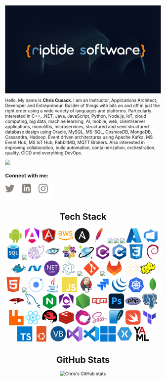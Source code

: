 <p align="center" style="margin-bottom: 0px !important;">
  <img width="800" src="media/google_playstore_header.jpg" align="center">
</p>

Hello. My name is **Chris Cusack**. I am an Instructor, Applications Architect, Developer and Entrepreneur. Builder of things with bits on and off in just the right order using a wide variety of languages and platforms. Particularly interested in C++, .NET, Java, JavaScript, Python, Node.js, IoT, cloud computing, big data, machine learning, AI, mobile, web, client/server applications, monoliths, microservices, structured and semi structured database design using Oracle, MySQL, MS-SQL, CosmosDB, MongoDB, Cassandra, Hadoop. Event driven architectures using Apache Kafka, MS Event Hub, MS IoT Hub, RabbitMQ, MQTT Brokers. Also interested in improving collaboration, build automation, containerization, orchestration, quality, CICD and everything DevOps.

![](https://komarev.com/ghpvc/?username=chrisecusack&style=flat-square)

<h3 align="left">Connect with me:</h3>
<p align="left">
<a href="https://twitter.com/ChrisCusack" target="blank"><img align="center" src="media/twitter.svg" alt="" height="50" width="50" /></a>
<a href="https://www.linkedin.com/in/christophercusack/" target="blank"><img align="center" src="media/linkedin.svg" alt="" height="50" width="50" /></a>
<a href="https://www.instagram.com/chrisecusack/" target="blank"><img align="center" src="media/instagram.svg" alt="" height="50" width="50" /></a>
</p>

### <h1 align="center" id="heading">Tech Stack</h1>

<div align="center">
  <img width="50" src="https://raw.githubusercontent.com/devicons/devicon/master/icons/android/android-original.svg" alt="">
  <img width="50" src="https://raw.githubusercontent.com/devicons/devicon/master/icons/angular/angular-original.svg" alt="">
  <img width="50" src="https://raw.githubusercontent.com/devicons/devicon/master/icons/angularjs/angularjs-original.svg" alt="">
  <img width="50" src="https://raw.githubusercontent.com/devicons/devicon/master/icons/amazonwebservices/amazonwebservices-plain-wordmark.svg">
  <img width="50" src="https://raw.githubusercontent.com/devicons/devicon/master/icons/ansible/ansible-original.svg">
  <img width="50" src="https://raw.githubusercontent.com/devicons/devicon/master/icons/apache/apache-original.svg">
  <img width="50" src="https://christopherecusack.github.io/img/tech/kafka.svg">
  <img width="50" src="https://christopherecusack.github.io/img/tech/spark.svg">
  <img width="50" src="https://christopherecusack.github.io/img/tech/apple.svg">
  <img width="50" src="https://raw.githubusercontent.com/devicons/devicon/master/icons/azure/azure-original.svg">
  <img width="50" src="https://raw.githubusercontent.com/devicons/devicon/master/icons/azuredevops/azuredevops-original.svg">
  <img width="50" src="https://raw.githubusercontent.com/devicons/devicon/master/icons/azuresqldatabase/azuresqldatabase-original.svg">
  <img width="50" src="https://christopherecusack.github.io/img/tech/bash.svg">
  <img width="50" src="https://raw.githubusercontent.com/devicons/devicon/master/icons/blazor/blazor-line.svg">
  <img width="50" src="https://raw.githubusercontent.com/devicons/devicon/master/icons/cassandra/cassandra-original.svg">
  <img width="50" src="https://raw.githubusercontent.com/devicons/devicon/master/icons/centos/centos-original.svg">
  <img width="50" src="https://raw.githubusercontent.com/devicons/devicon/master/icons/cosmosdb/cosmosdb-original.svg">
  <img width="50" src="https://raw.githubusercontent.com/devicons/devicon/master/icons/csharp/csharp-original.svg">
  <img width="50" src="https://raw.githubusercontent.com/devicons/devicon/master/icons/cplusplus/cplusplus-original.svg">
  <img width="50" src="https://raw.githubusercontent.com/devicons/devicon/master/icons/css3/css3-original.svg">
  <img width="50" src="https://raw.githubusercontent.com/devicons/devicon/master/icons/debian/debian-original.svg">
  <img width="50" src="https://raw.githubusercontent.com/devicons/devicon/master/icons/docker/docker-original.svg">
  <img width="50" src="https://raw.githubusercontent.com/devicons/devicon/master/icons/dot-net/dot-net-original.svg">
  <img width="50" src="https://raw.githubusercontent.com/devicons/devicon/master/icons/dotnetcore/dotnetcore-original.svg">
  <img width="50" src="https://raw.githubusercontent.com/devicons/devicon/master/icons/electron/electron-original.svg">
  <img width="50" src="https://christopherecusack.github.io/img/tech/express.svg">
  <img width="50" src="https://raw.githubusercontent.com/devicons/devicon/master/icons/git/git-original.svg">
  <img width="50" src="https://christopherecusack.github.io/img/tech/github.svg">
  <img width="50" src="https://raw.githubusercontent.com/devicons/devicon/master/icons/gitlab/gitlab-original.svg">
  <img width="50" src="https://raw.githubusercontent.com/devicons/devicon/master/icons/grafana/grafana-line.svg">
  <img width="50" src="https://raw.githubusercontent.com/devicons/devicon/master/icons/hadoop/hadoop-original.svg">
  <img width="50" src="https://raw.githubusercontent.com/devicons/devicon/master/icons/html5/html5-original.svg">
  <img width="50" src="https://christopherecusack.github.io/img/tech/influxdb.svg">
  <img width="50" src="https://raw.githubusercontent.com/devicons/devicon/master/icons/ionic/ionic-original.svg">
  <img width="50" src="https://raw.githubusercontent.com/devicons/devicon/master/icons/java/java-original.svg">
  <img width="50" src="https://raw.githubusercontent.com/devicons/devicon/master/icons/javascript/javascript-plain.svg">
  <img width="50" src="https://raw.githubusercontent.com/devicons/devicon/master/icons/jenkins/jenkins-original.svg">
  <img width="50" src="https://raw.githubusercontent.com/devicons/devicon/master/icons/jira/jira-original.svg">
  <img width="50" src="https://raw.githubusercontent.com/devicons/devicon/master/icons/jquery/jquery-original.svg">
  <img width="50" src="https://raw.githubusercontent.com/devicons/devicon/master/icons/kubernetes/kubernetes-original.svg">
  <img width="50" src="https://raw.githubusercontent.com/devicons/devicon/master/icons/mongodb/mongodb-original.svg">
  <img width="50" src="https://raw.githubusercontent.com/devicons/devicon/master/icons/mongoose/mongoose-original.svg">
  <img width="50" src="https://raw.githubusercontent.com/devicons/devicon/master/icons/mysql/mysql-original.svg">
  <img width="50" src="https://raw.githubusercontent.com/devicons/devicon/master/icons/nginx/nginx-original.svg">
  <img width="50" src="https://raw.githubusercontent.com/devicons/devicon/master/icons/ngrx/ngrx-original.svg">
  <img width="50" src="https://raw.githubusercontent.com/devicons/devicon/master/icons/nodejs/nodejs-original.svg">
  <img width="50" src="https://raw.githubusercontent.com/devicons/devicon/master/icons/npm/npm-original-wordmark.svg">
  <img width="50" src="https://raw.githubusercontent.com/devicons/devicon/master/icons/photoshop/photoshop-original.svg">
  <img width="50" src="https://raw.githubusercontent.com/devicons/devicon/master/icons/php/php-original.svg">
  <img width="50" src="https://raw.githubusercontent.com/devicons/devicon/master/icons/postgresql/postgresql-original.svg">
  <img width="50" src="https://raw.githubusercontent.com/devicons/devicon/master/icons/rabbitmq/rabbitmq-original.svg">
  <img width="50" src="https://raw.githubusercontent.com/devicons/devicon/master/icons/react/react-original.svg">
  <img width="50" src="https://raw.githubusercontent.com/devicons/devicon/master/icons/redhat/redhat-original.svg">
  <img width="50" src="https://raw.githubusercontent.com/devicons/devicon/master/icons/redis/redis-original.svg">
  <img width="50" src="https://raw.githubusercontent.com/devicons/devicon/master/icons/rxjs/rxjs-original.svg">
  <img width="50" src="https://raw.githubusercontent.com/devicons/devicon/master/icons/sass/sass-original.svg">
  <img width="50" src="https://raw.githubusercontent.com/devicons/devicon/master/icons/sqlite/sqlite-original.svg">
  <img width="50" src="https://raw.githubusercontent.com/devicons/devicon/master/icons/swift/swift-original.svg">
  <img width="50" src="https://raw.githubusercontent.com/devicons/devicon/master/icons/terraform/terraform-original.svg">
  <img width="50" src="https://raw.githubusercontent.com/devicons/devicon/master/icons/typescript/typescript-plain.svg">
  <img width="50" src="https://raw.githubusercontent.com/devicons/devicon/master/icons/ubuntu/ubuntu-original.svg">
  <img width="50" src="https://raw.githubusercontent.com/devicons/devicon/master/icons/visualbasic/visualbasic-original.svg">
  <img width="50" src="https://raw.githubusercontent.com/devicons/devicon/master/icons/visualstudio/visualstudio-original.svg">
  <img width="50" src="https://raw.githubusercontent.com/devicons/devicon/master/icons/vscode/vscode-original.svg">
  <img width="50" src="https://raw.githubusercontent.com/devicons/devicon/master/icons/windows11/windows11-original.svg">
  <img width="50" src="https://raw.githubusercontent.com/devicons/devicon/master/icons/xamarin/xamarin-original.svg">
  <img width="50" src="https://raw.githubusercontent.com/devicons/devicon/master/icons/yaml/yaml-original.svg">
</div>

### <h1 align="center" id="heading">GitHub Stats</h1>

<div align="center">

![Chris's GitHub stats](https://github-readme-stats.vercel.app/api?username=chrisecusack&count_private=true&show_icons=true&theme=radical)
</div>
